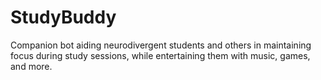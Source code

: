 # StudyBuddy
Companion bot aiding neurodivergent students and others in maintaining focus during study sessions, while entertaining them with music, games, and more.
